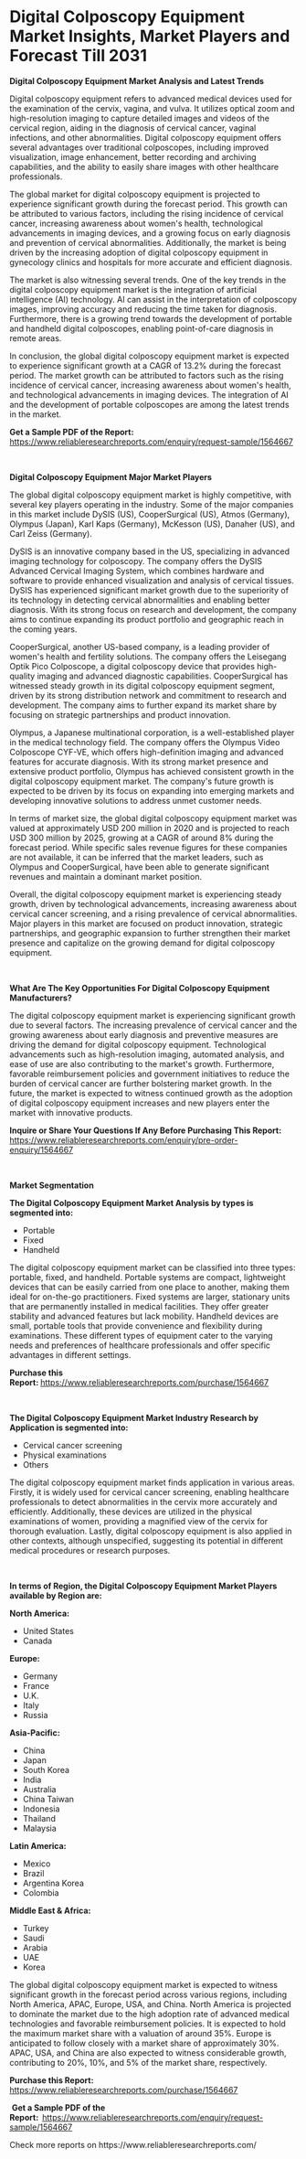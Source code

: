 <p><h1>Digital Colposcopy Equipment Market Insights, Market Players and Forecast Till 2031</h1></p><p><strong>Digital Colposcopy Equipment Market Analysis and Latest Trends</strong></p>
<p><p>Digital colposcopy equipment refers to advanced medical devices used for the examination of the cervix, vagina, and vulva. It utilizes optical zoom and high-resolution imaging to capture detailed images and videos of the cervical region, aiding in the diagnosis of cervical cancer, vaginal infections, and other abnormalities. Digital colposcopy equipment offers several advantages over traditional colposcopes, including improved visualization, image enhancement, better recording and archiving capabilities, and the ability to easily share images with other healthcare professionals.</p><p>The global market for digital colposcopy equipment is projected to experience significant growth during the forecast period. This growth can be attributed to various factors, including the rising incidence of cervical cancer, increasing awareness about women's health, technological advancements in imaging devices, and a growing focus on early diagnosis and prevention of cervical abnormalities. Additionally, the market is being driven by the increasing adoption of digital colposcopy equipment in gynecology clinics and hospitals for more accurate and efficient diagnosis.</p><p>The market is also witnessing several trends. One of the key trends in the digital colposcopy equipment market is the integration of artificial intelligence (AI) technology. AI can assist in the interpretation of colposcopy images, improving accuracy and reducing the time taken for diagnosis. Furthermore, there is a growing trend towards the development of portable and handheld digital colposcopes, enabling point-of-care diagnosis in remote areas.</p><p>In conclusion, the global digital colposcopy equipment market is expected to experience significant growth at a CAGR of 13.2% during the forecast period. The market growth can be attributed to factors such as the rising incidence of cervical cancer, increasing awareness about women's health, and technological advancements in imaging devices. The integration of AI and the development of portable colposcopes are among the latest trends in the market.</p></p>
<p><strong>Get a Sample PDF of the Report:&nbsp;</strong> <a href="https://www.reliableresearchreports.com/enquiry/request-sample/1564667">https://www.reliableresearchreports.com/enquiry/request-sample/1564667</a></p>
<p>&nbsp;</p>
<p><strong>Digital Colposcopy Equipment Major Market Players</strong></p>
<p><p>The global digital colposcopy equipment market is highly competitive, with several key players operating in the industry. Some of the major companies in this market include DySIS (US), CooperSurgical (US), Atmos (Germany), Olympus (Japan), Karl Kaps (Germany), McKesson (US), Danaher (US), and Carl Zeiss (Germany). </p><p>DySIS is an innovative company based in the US, specializing in advanced imaging technology for colposcopy. The company offers the DySIS Advanced Cervical Imaging System, which combines hardware and software to provide enhanced visualization and analysis of cervical tissues. DySIS has experienced significant market growth due to the superiority of its technology in detecting cervical abnormalities and enabling better diagnosis. With its strong focus on research and development, the company aims to continue expanding its product portfolio and geographic reach in the coming years.</p><p>CooperSurgical, another US-based company, is a leading provider of women's health and fertility solutions. The company offers the Leisegang Optik Pico Colposcope, a digital colposcopy device that provides high-quality imaging and advanced diagnostic capabilities. CooperSurgical has witnessed steady growth in its digital colposcopy equipment segment, driven by its strong distribution network and commitment to research and development. The company aims to further expand its market share by focusing on strategic partnerships and product innovation.</p><p>Olympus, a Japanese multinational corporation, is a well-established player in the medical technology field. The company offers the Olympus Video Colposcope CYF-VE, which offers high-definition imaging and advanced features for accurate diagnosis. With its strong market presence and extensive product portfolio, Olympus has achieved consistent growth in the digital colposcopy equipment market. The company's future growth is expected to be driven by its focus on expanding into emerging markets and developing innovative solutions to address unmet customer needs.</p><p>In terms of market size, the global digital colposcopy equipment market was valued at approximately USD 200 million in 2020 and is projected to reach USD 300 million by 2025, growing at a CAGR of around 8% during the forecast period. While specific sales revenue figures for these companies are not available, it can be inferred that the market leaders, such as Olympus and CooperSurgical, have been able to generate significant revenues and maintain a dominant market position.</p><p>Overall, the digital colposcopy equipment market is experiencing steady growth, driven by technological advancements, increasing awareness about cervical cancer screening, and a rising prevalence of cervical abnormalities. Major players in this market are focused on product innovation, strategic partnerships, and geographic expansion to further strengthen their market presence and capitalize on the growing demand for digital colposcopy equipment.</p></p>
<p>&nbsp;</p>
<p><strong>What Are The Key Opportunities For Digital Colposcopy Equipment Manufacturers?</strong></p>
<p><p>The digital colposcopy equipment market is experiencing significant growth due to several factors. The increasing prevalence of cervical cancer and the growing awareness about early diagnosis and preventive measures are driving the demand for digital colposcopy equipment. Technological advancements such as high-resolution imaging, automated analysis, and ease of use are also contributing to the market's growth. Furthermore, favorable reimbursement policies and government initiatives to reduce the burden of cervical cancer are further bolstering market growth. In the future, the market is expected to witness continued growth as the adoption of digital colposcopy equipment increases and new players enter the market with innovative products.</p></p>
<p><strong>Inquire or Share Your Questions If Any Before Purchasing This Report:</strong> <a href="https://www.reliableresearchreports.com/enquiry/pre-order-enquiry/1564667">https://www.reliableresearchreports.com/enquiry/pre-order-enquiry/1564667</a></p>
<p>&nbsp;</p>
<p><strong>Market Segmentation</strong></p>
<p><strong>The Digital Colposcopy Equipment Market Analysis by types is segmented into:</strong></p>
<p><ul><li>Portable</li><li>Fixed</li><li>Handheld</li></ul></p>
<p><p>The digital colposcopy equipment market can be classified into three types: portable, fixed, and handheld. Portable systems are compact, lightweight devices that can be easily carried from one place to another, making them ideal for on-the-go practitioners. Fixed systems are larger, stationary units that are permanently installed in medical facilities. They offer greater stability and advanced features but lack mobility. Handheld devices are small, portable tools that provide convenience and flexibility during examinations. These different types of equipment cater to the varying needs and preferences of healthcare professionals and offer specific advantages in different settings.</p></p>
<p><strong>Purchase this Report:&nbsp;</strong><a href="https://www.reliableresearchreports.com/purchase/1564667">https://www.reliableresearchreports.com/purchase/1564667</a></p>
<p>&nbsp;</p>
<p><strong>The Digital Colposcopy Equipment Market Industry Research by Application is segmented into:</strong></p>
<p><ul><li>Cervical cancer screening</li><li>Physical examinations</li><li>Others</li></ul></p>
<p><p>The digital colposcopy equipment market finds application in various areas. Firstly, it is widely used for cervical cancer screening, enabling healthcare professionals to detect abnormalities in the cervix more accurately and efficiently. Additionally, these devices are utilized in the physical examinations of women, providing a magnified view of the cervix for thorough evaluation. Lastly, digital colposcopy equipment is also applied in other contexts, although unspecified, suggesting its potential in different medical procedures or research purposes.</p></p>
<p>&nbsp;</p>
<p><strong>In terms of Region, the Digital Colposcopy Equipment Market Players available by Region are:</strong></p>
<p>
    <p> <strong> North America: </strong>
        <ul>
            <li>United States</li>
            <li>Canada</li>
        </ul>
        </p> 
    <p> <strong> Europe: </strong>
        <ul>
            <li>Germany</li>
            <li>France</li>
            <li>U.K.</li>
            <li>Italy</li>
            <li>Russia</li>
        </ul>
        </p> 
    <p> <strong> Asia-Pacific: </strong>
        <ul>
            <li>China</li>
            <li>Japan</li>
            <li>South Korea</li>
            <li>India</li>
            <li>Australia</li>
            <li>China Taiwan</li>
            <li>Indonesia</li>
            <li>Thailand</li>
            <li>Malaysia</li>
        </ul>
        </p> 
    <p> <strong> Latin America: </strong>
        <ul>
            <li>Mexico</li>
            <li>Brazil</li>
            <li>Argentina Korea</li>
            <li>Colombia</li>
        </ul>
        </p> 
    <p> <strong> Middle East & Africa: </strong>
        <ul>
            <li>Turkey</li>
            <li>Saudi</li>
            <li>Arabia</li>
            <li>UAE</li>
            <li>Korea</li>
        </ul>
    </p>
    </p>
<p><p>The global digital colposcopy equipment market is expected to witness significant growth in the forecast period across various regions, including North America, APAC, Europe, USA, and China. North America is projected to dominate the market due to the high adoption rate of advanced medical technologies and favorable reimbursement policies. It is expected to hold the maximum market share with a valuation of around 35%. Europe is anticipated to follow closely with a market share of approximately 30%. APAC, USA, and China are also expected to witness considerable growth, contributing to 20%, 10%, and 5% of the market share, respectively.</p></p>
<p><strong>Purchase this Report: </strong><a href="https://www.reliableresearchreports.com/purchase/1564667">https://www.reliableresearchreports.com/purchase/1564667</a></p>
<p>&nbsp;<strong>Get a Sample PDF of the Report:&nbsp;&nbsp;</strong><a href="https://www.reliableresearchreports.com/enquiry/request-sample/1564667">https://www.reliableresearchreports.com/enquiry/request-sample/1564667</a></p>
<p><strong></strong></p>
<p>Check more reports on https://www.reliableresearchreports.com/</p>
